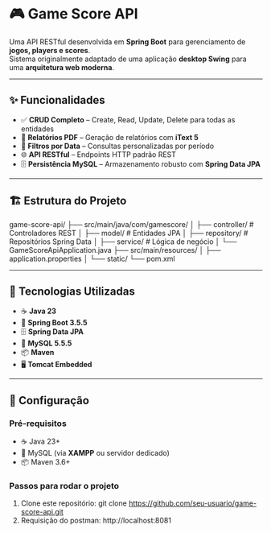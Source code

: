 # 🎮 Game Score API

Uma API RESTful desenvolvida em **Spring Boot** para gerenciamento de **jogos, players e scores**.  
Sistema originalmente adaptado de uma aplicação **desktop Swing** para uma **arquitetura web moderna**.

---

## ✨ Funcionalidades

- ✅ **CRUD Completo** – Create, Read, Update, Delete para todas as entidades  
- 📄 **Relatórios PDF** – Geração de relatórios com **iText 5**  
- 📅 **Filtros por Data** – Consultas personalizadas por período  
- 🌐 **API RESTful** – Endpoints HTTP padrão REST  
- 🗄️ **Persistência MySQL** – Armazenamento robusto com **Spring Data JPA**

---

## 🏗️ Estrutura do Projeto

game-score-api/
├── src/main/java/com/gamescore/
│ ├── controller/ # Controladores REST
│ ├── model/ # Entidades JPA
│ ├── repository/ # Repositórios Spring Data
│ ├── service/ # Lógica de negócio
│ └── GameScoreApiApplication.java
├── src/main/resources/
│ ├── application.properties
│ └── static/
└── pom.xml

---

## 🚀 Tecnologias Utilizadas

- ☕ **Java 23**
- 🍃 **Spring Boot 3.5.5**
- 🗄️ **Spring Data JPA**
- 🐬 **MySQL 5.5.5**
- 📦 **Maven**
- 🖥️ **Tomcat Embedded**

---

## 🔌 Configuração

### Pré-requisitos
- ☕ Java 23+  
- 🐬 MySQL (via **XAMPP** ou servidor dedicado)  
- 📦 Maven 3.6+  

### Passos para rodar o projeto
1. Clone este repositório:  git clone https://github.com/seu-usuario/game-score-api.git
2. Requisição do postman: http://localhost:8081

